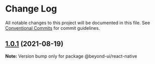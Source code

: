 # Change Log

All notable changes to this project will be documented in this file.
See [Conventional Commits](https://conventionalcommits.org) for commit guidelines.

## [1.0.1](https://github.com/renli-tech/Beyond/compare/@beyond-ui/react-native@1.0.0...@beyond-ui/react-native@1.0.1) (2021-08-19)

**Note:** Version bump only for package @beyond-ui/react-native
